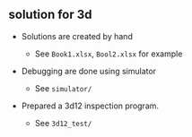 ## solution for 3d

- Solutions are created by hand

  - See `Book1.xlsx`, `Bool2.xlsx` for example

- Debugging are done using simulator

  - See `simulator/`

- Prepared a 3d12 inspection program.

  - See `3d12_test/`
